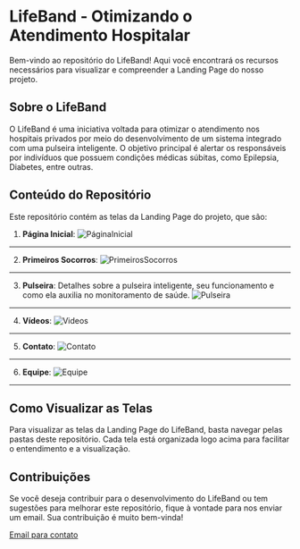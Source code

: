 # LifeBand - Otimizando o Atendimento Hospitalar

Bem-vindo ao repositório do LifeBand! Aqui você encontrará os recursos necessários para visualizar e compreender a Landing Page do nosso projeto. 

## Sobre o LifeBand

O LifeBand é uma iniciativa voltada para otimizar o atendimento nos hospitais privados por meio do desenvolvimento de um sistema integrado com uma pulseira inteligente. O objetivo principal é alertar os responsáveis por indivíduos que possuem condições médicas súbitas, como Epilepsia, Diabetes, entre outras.

## Conteúdo do Repositório

Este repositório contém as telas da Landing Page do projeto, que são:

1. **Página Inicial**:
![PáginaInicial](https://github.com/Life-Band/LifeBand-UX-UI/assets/111926496/8dc99cf6-aca3-4210-a036-8e10366df711)


<hr />

2. **Primeiros Socorros**:
![PrimeirosSocorros](https://github.com/Life-Band/LifeBand-UX-UI/assets/111926496/68e6aef3-2c0e-4cfd-86f6-f59e84b34523)


<hr />  

3. **Pulseira**: Detalhes sobre a pulseira inteligente, seu funcionamento e como ela auxilia no monitoramento de saúde.
![Pulseira](https://github.com/Life-Band/LifeBand-UX-UI/assets/111926496/33907f0d-8419-4ea1-8326-65685f5f6344)


<hr />  
   
4. **Vídeos**:
![Videos](https://github.com/Life-Band/LifeBand-UX-UI/assets/111926496/f9c951ef-c8a3-4249-9e53-9566f7776ead)


<hr />  

5. **Contato**:
![Contato](https://github.com/Life-Band/LifeBand-UX-UI/assets/111926496/7f6b987a-7e8f-49fb-8654-ddb4d8ba8766)


<hr />
   
6. **Equipe**: 
![Equipe](https://github.com/Life-Band/LifeBand-UX-UI/assets/111926496/0fb19950-928b-4291-bc3a-21668bffa3ac)


<hr />

## Como Visualizar as Telas

Para visualizar as telas da Landing Page do LifeBand, basta navegar pelas pastas deste repositório. Cada tela está organizada logo acima para facilitar o entendimento e a visualização.

## Contribuições

Se você deseja contribuir para o desenvolvimento do LifeBand ou tem sugestões para melhorar este repositório, fique à vontade para nos enviar um email. Sua contribuição é muito bem-vinda!

<a href="mailto:lifeband.proa@gmail.com"> Email para contato </a>
